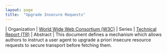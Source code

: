 ```yaml
---
layout: page
title:  "Upgrade Insecure Requests"
---
```


| Organization | [World Wide Web Consortium (W3C)](..)
| Series | [Technical Report (TR)](..)
| Abstract | This document defines a mechanism which allows authors to instruct a user agent to upgrade a priori insecure resource requests to secure transport before fetching them.
